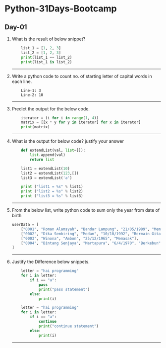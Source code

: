# Python-31Days-Bootcamp

## Day-01

1. What is the result of below snippet?

    ``` python
        list_1 = [1, 2, 3]
        list_2 = [1, 2, 3]
        print(list_1 == list_2)
        print(list_1 is list_2)
    ```

    ---------------------------------------
2. Write a python code to count no. of starting letter of capital words in each line.

    ``` output
        Line-1: 3
        Line-2: 10
    ```

    ---------------------------------------
3. Predict the output for the below code.

    ``` python
        iterator = (i for i in range(1, 4))
        matrix = [[x * y for y in iterator] for x in iterator]
        print(matrix)
    ```

    ---------------------------------------
4. What is the output for below code? justify your answer

    ``` python
        def extendList(val, list=[]):
            list.append(val)
            return list

        list1 = extendList(10)
        list2 = extendList(123,[])
        list3 = extendList('a')

        print ("list1 = %s" % list1)
        print ("list2 = %s" % list2)
        print ("list3 = %s" % list3)
    ```

    ---------------------------------------

5. From the below list, write python code to sum only the year from date of birth

    ```python
    userData = [
        ["0001", "Roman Alamsyah", "Bandar Lampung", "21/05/1989", "Membaca"],
        ["0002", "Dika Sembiring", "Medan", "10/10/1992", "Bermain Gitar"], 
        ["0003", "Winona", "Ambon", "25/12/1965", "Memasak"], 
        ["0004", "Bintang Senjaya", "Martapura", "6/4/1970", "Berkebun"]
    ]
    ```

    ---------------------------------------

6. Justify the Difference below snippets.

    ``` python
        letter = "hai programming"
        for i in letter:
            if i == "a":
                pass
                print("pass statement")
            else:
                print(i)
    ```

    ``` python
        letter = "hai programming"
        for i in letter:
            if i == "a":
                continue
                print("continue statement")
            else:
                print(i)
    ```
    ---------------------------------------
